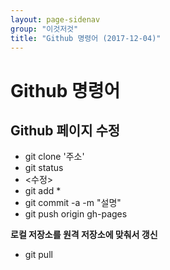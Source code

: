 ```yaml
---
layout: page-sidenav
group: "이것저것"
title: "Github 명령어 (2017-12-04)"
---
```


# Github 명령어

Github 페이지 수정
-----------------

- git clone '주소'
- git status
- <수정>
- git add *
- git commit -a -m "설명"
- git push origin gh-pages

**로컬 저장소를 원격 저장소에 맞춰서 갱신**
- git pull 
